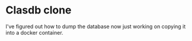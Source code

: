 # Clasdb clone

I've figured out how to dump the database now just working on copying it into a docker container.



